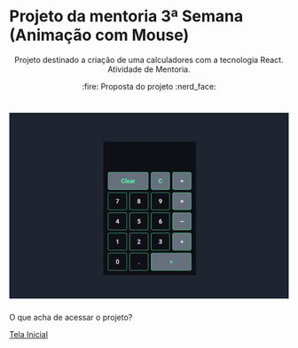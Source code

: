# Projeto da mentoria 3ª Semana (Animação com Mouse)
<p align="center"> Projeto destinado a criação de uma calculadores com a tecnologia React. Atividade de Mentoria.
</p>

 <p align="center"> 
 :fire: Proposta do projeto :nerd_face:
</p>

 <h1 align="center"> 
  <img alt="shift_alt" title="#shift_alt" src="./img/calculadora_react.gif" />
</h1>

<p>O que acha de acessar o projeto? </p> <a href="https://oscarlojr.github.io/calculadora_react/" target="_blank">Tela Inicial</a>